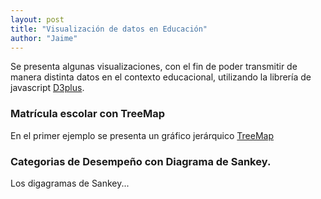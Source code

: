 ```yaml
---
layout: post
title: "Visualización de datos en Educación"
author: "Jaime"
---
```

Se presenta algunas visualizaciones, con el fin de poder transmitir de manera distinta datos en el contexto educacional, utilizando la librería de javascript [D3plus](https://d3plus.org/).

### Matrícula escolar con TreeMap
En el primer ejemplo se presenta un gráfico jerárquico [TreeMap](https://en.wikipedia.org/wiki/Treemapping)

<div id="viz"></div>




<script>
$.getJSON({{site.data.matricula | jsonify}}, function(json) {
  data = json,
  success = function(data){
    var visualization = d3plus.viz()
      .container("#viz")
      .data(data)
      .type("tree_map")
      .id(["REGION","COMUNA"])
      .size("MATRICULA")
      .format("es_ES")
      .draw()
   }
})
</script>


### Categorias de Desempeño con Diagrama de Sankey.

Los digagramas de Sankey...
